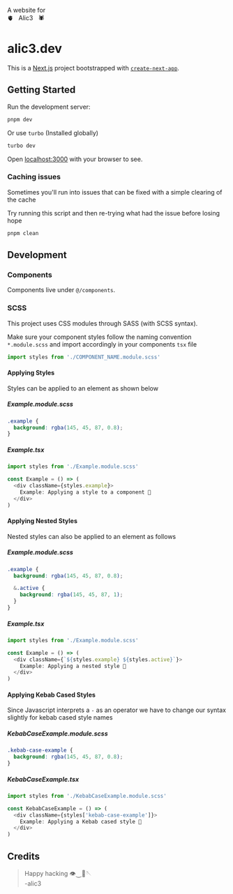 A website for  
🫀&nbsp;&nbsp;&nbsp;Alic3&nbsp;&nbsp;&nbsp;🕷️

# alic3.dev

This is a [Next.js](https://nextjs.org/) project bootstrapped with [`create-next-app`](https://github.com/vercel/next.js/tree/canary/packages/create-next-app).

## Getting Started

Run the development server:

```zsh
pnpm dev
```

Or use `turbo` (Installed globally)

```zsh
turbo dev
```

Open [localhost:3000](http://localhost:3000) with your browser to see.

### Caching issues

Sometimes you'll run into issues that can be fixed with a simple clearing of the cache

Try running this script and then re-trying what had the issue before losing hope

```zsh
pnpm clean
```

## Development

### Components

Components live under `@/components`.

### SCSS

This project uses CSS modules through SASS (with SCSS syntax).

Make sure your component styles follow the naming convention `*.module.scss` and import accordingly in your components `tsx` file

```javascript
import styles from './COMPONENT_NAME.module.scss'
```

#### Applying Styles

Styles can be applied to an element as shown below

##### Example.module.scss

```scss
.example {
  background: rgba(145, 45, 87, 0.8);
}
```

##### Example.tsx

```javascript
import styles from './Example.module.scss'

const Example = () => (
  <div className={styles.example}>
    Example: Applying a style to a component 🎨
  </div>
)
```

#### Applying Nested Styles

Nested styles can also be applied to an element as follows

##### Example.module.scss

```scss
.example {
  background: rgba(145, 45, 87, 0.8);

  &.active {
    background: rgba(145, 45, 87, 1);
  }
}
```

##### Example.tsx

```javascript
import styles from './Example.module.scss'

const Example = () => (
  <div className={`${styles.example} ${styles.active}`}>
    Example: Applying a nested style 🪺
  </div>
)
```

#### Applying Kebab Cased Styles

Since Javascript interprets a `-` as an operator we have to change our syntax slightly for kebab cased style names

##### KebabCaseExample.module.scss

```scss
.kebab-case-example {
  background: rgba(145, 45, 87, 0.8);
}
```

##### KebabCaseExample.tsx

```javascript
import styles from './KebabCaseExample.module.scss'

const KebabCaseExample = () => (
  <div className={styles['kebab-case-example']}>
    Example: Applying a Kebab cased style 🍡
  </div>
)
```

## Credits

> Happy hacking 👁️⏝🧿🪡  
> -alic3
